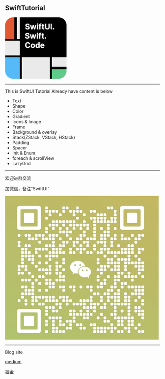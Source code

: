 ## SwiftTutorial

![](icon.png) 



-----

This is SwiftUI Tutorial
Already have content is below

* Text
* Shape
* Color
* Gradient
* Icons & Image
* Frame
* Background & overlay
* Stack(ZStack, VStack, HStack)
* Padding
* Spacer
* Init & Enum
* foreach & scrollView
* LazyGrid

--------------

欢迎进群交流

加微信，备注“SwiftUI”

![](wc.jpg)



----

Blog site

[medium](https://medium.com/@karepbq)

[掘金](https://juejin.cn/user/694547078978184/posts)





